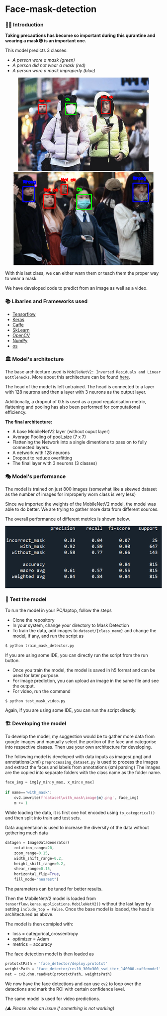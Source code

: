 # Face-mask-detection

### 👨‍💻 Introduction

__Taking precautions has become so important during this qurantine and wearing a mask😷 is an important one.__

This model predicts 3 classes:
+ *A person wore a mask (green)*
+ *A person did not wear a mask (red)*
+ *A person wore a mask improperly (blue)*

<p align="middle">
    <img src="https://github.com/Nitin1901/Face-mask-detection/blob/master/Samples/template_1.png" height=300>
    <img src="https://github.com/Nitin1901/Face-mask-detection/blob/master/Samples/template_2.png" height=300>
</p>                                                                                

With this last class, we can either warn them or teach them the proper way to wear a mask. 

We have developed code to predict from an image as well as a video.

### 📚 Libaries and Frameworks used

+ [Tensorflow](https://www.tensorflow.org/)
+ [Keras](https://keras.io/)
+ [Caffe](https://caffe.berkeleyvision.org/)
+ [SkLearn](https://scikit-learn.org/stable/)
+ [OpenCV](https://opencv.org/)
+ [NumPy](https://numpy.org/)
+ [os](https://docs.python.org/3/library/os.html)

### 🏛 Model's architecture

The base architecture used is `MobileNetV2: Inverted Residuals and Linear Bottlenecks`. More about this architecture can be found [here](https://arxiv.org/abs/1801.04381). 

The head of the model is left untrained. The head is connected to a layer with 128 neurons and then a layer with 3 neurons as the output layer.

Additionally, a dropout of 0.5 is used as a good regularisation metric, flattening and pooling has also been performed for computational efficiency.

__The final architecture:__
+ A base MobileNetV2 layer (without ouput layer)
+ Average Pooling of pool_size (7 x 7)
+ Flattening the Network into a single dimentions to pass on to fully connected layers.
+ A network with 128 neurons
+ Dropout to reduce overfitting
+ The final layer with 3 neurons (3 classes)

### 🎭 Model's performance

The model is trained on just 800 images (somewhat like a skewed dataset as the number of images for improperly worn class is very less) 

Since we imported the weights of the MobileNetV2 model, the model was able to do better. We are trying to gather more data from different sources. 

The overall performance of different metrics is shown below.

<img src="https://github.com/Nitin1901/Face-mask-detection/blob/master/Samples/performance.PNG" height=200>

### 🧪 Test the model

To run the model in your PC/laptop, follow the steps

+ Clone the repository
+ In your system, change your directory to Mask Detection
+ To train the data, add images to `dataset/{class_name}` and change the model, if any, and run the script as 
```bash
$ python train_mask_detector.py
```
If you are using some IDE, you can directly run the script from the run button.
+ Once you train the model, the model is saved in h5 format and can be used for later purpose.
+ For image prediction, you can upload an image in the same file and see the output.
+ For video, run the command
```bash
$ python test_mask_video.py
```
Again, if you are using some IDE, you can run the script directly.

### 🏗 Developing the model

To develop the model, my suggestion would be to gather more data from google images and manually select the portion of the face and categorise into respective classes. Then use your own architecture for developing.

The following model is developed with data inputs as images(.png) and annotations(.xml)
`preprocessing_dataset.py` is used to process the images and extract the faces and labels from annotations (xml parsing)
The images are the copied into separate folders with the class name as the folder name.
```python
face_img = img[y_min:y_max, x_min:x_max]

if name=='with_mask':
    cv2.imwrite(f'dataset\with_mask\image{m}.png', face_img)
    m += 1
```

While loading the data, it is first one hot encoded using `to_categorical()` and then split into train and test sets. 

Data augmentaion is used to increase the diversity of the data without gethering much data
```python
datagen = ImageDataGenerator(
    rotation_range=20,
    zoom_range=0.15,
    width_shift_range=0.2,
    height_shift_range=0.2,
    shear_range=0.15,
    horizontal_flip=True,
    fill_mode="nearest")
```
The parameters can be tuned for better results. 

Then the MobileNetV2 model is loaded from `tensorflow.keras.applications.MobileNetV2()` without the last layer by setting `include_top = False`. Once the base model is loaded, the head is architectured as above. 

The model is then comipled with:
+ loss = categorical_crossentropy
+ optimizer = Adam
+ metrics = accuracy

The face detection model is then loaded as
```python
prototxtPath = 'face_detector/deploy.prototxt'
weightsPath = 'face_detector/res10_300x300_ssd_iter_140000.caffemodel'
net = cv2.dnn.readNet(prototxtPath, weightsPath)
```

We now have the face detections and can use `cv2` to loop over the detections and mark the ROI with certain confidence level.

The same model is used for video predictions. 

*(⚠️ Please raise an issue if something is not working)*
